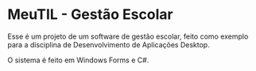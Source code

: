 # MeuTIL - Gestão Escolar

Esse é um projeto de um software de gestão escolar, feito como exemplo para a disciplina de Desenvolvimento de Aplicações Desktop.

O sistema é feito em Windows Forms e C#.